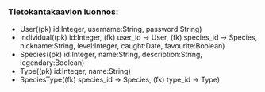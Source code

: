 ### Tietokantakaavion luonnos:
- User((pk) id:Integer, username:String, password:String)
- Individual((pk) id:Integer, (fk) user_id -> User, (fk) species_id -> Species, nickname:String, level:Integer, caught:Date, favourite:Boolean)
- Species((pk) id:Integer, name:String, description:String, legendary:Boolean)
- Type((pk) id:Integer, name:String)
- SpeciesType((fk) species_id -> Species, (fk) type_id -> Type)

